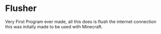 # Flusher
Very First Program ever made, all this does is flush the internet connection this was initally made to be used with Minecraft.
